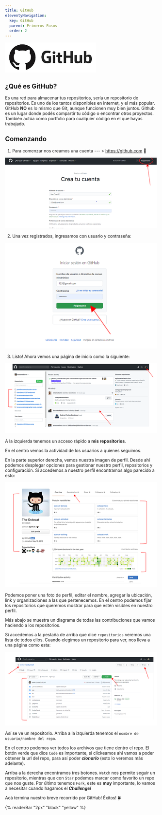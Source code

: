 ```yaml
---
title: GitHub
eleventyNavigation:
  key: GitHub
  parent: Primeros Pasos
  order: 2
---
```


![GitHub-Logo](/_src/assets/00-PrimerosPasos/github_logo.png)

## ¿Qué es GitHub?

Es una red para almacenar tus repositorios, sería un repositorio de repositorios. Es uno de los tantos disponibles en internet, y el más popular. GitHub **NO** es lo mismo que Git, aunque funcionen muy bien juntos. Github es un lugar donde podés compartir tu código o encontrar otros proyectos. También actúa como portfolio para cualquier código en el que hayas trabajado.

## Comenzando

1. Para comenzar nos creamos una cuenta --- > <https://github.com>  🚀

<div class='imgDiv'>

![GitHub-Register](/_src/assets/00-PrimerosPasos/github_register.png)

</div>

2. Una vez registrados, ingresamos con usuario y contraseña:

<div class='imgDiv'>

![GitHub-Login](/_src/assets/00-PrimerosPasos/github_login.png)

</div>

3. Listo! Ahora vemos una página de inicio como la siguiente:

<div class='imgDiv'>

![GitHub-Home](/_src/assets/00-PrimerosPasos/github_home.png)

</div>

A la izquierda tenemos un acceso rápido a **mis repositorios**.

En el centro vemos la actividad de los usuarios a quienes seguimos.

En la parte superior derecha, vemos nuestra imagen de perfil. Desde ahí podemos desplegar opciones para gestionar nuestro perfil, repositorios y configuración. Si accedemos a nuestro perfil encontramos algo parecido a esto:

<div class='imgDiv'>

![GitHub-profile](/_src/assets/00-PrimerosPasos/github_profile.png)

</div>

Podemos poner una foto de perfil, editar el nombre, agregar la ubicación, link y organizaciones a las que pertenecemos. En el centro podemos fijar los repositorios que queremos mostrar para que estén visibles en nuestro perfil.

Más abajo se muestra un diagrama de todas las contribuciones que vamos haciendo a los repositorios.

Si accedemos a la pestaña de arriba que dice `repositorios` veremos una lista de todos ellos. Cuando elegimos un repositorio para ver, nos lleva a una página como esta:

<div class='imgDiv'>

![GitHub-repo](/_src/assets/00-PrimerosPasos/github_repo.png)

</div>

Así se ve un repositorio. Arriba a la izquierda tenemos el `nombre de usuario/nombre del repo`.  

En el centro podemos ver todos los archivos que tiene dentro el repo. El botón verde que dice `Code` es importante, si clickeamos ahí vamos a poder obtener la url del repo, para así poder ***clonarlo*** (esto lo veremos más adelante).

Arriba a la derecha encontramos tres botones. `Watch` nos permite seguir un repositorio, mientras que con `Star` podemos marcar como favorito un repo que nos guste. Por último tenemos `Fork`, este es **muy** importante, lo vamos a necesitar cuando hagamos el ***Challenge!***

Acá termina nuestro breve recorrido por GitHub! Éxitos! 🍀

{% readerBar "2px" "black" "yellow" %}
